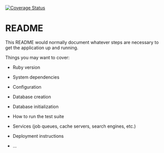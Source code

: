 [![Coverage Status](https://coveralls.io/repos/github/FlisAnn/nice_news/badge.svg?branch=main)](https://coveralls.io/github/FlisAnn/nice_news?branch=main)

# README

This README would normally document whatever steps are necessary to get the
application up and running.

Things you may want to cover:

* Ruby version

* System dependencies

* Configuration

* Database creation

* Database initialization

* How to run the test suite

* Services (job queues, cache servers, search engines, etc.)

* Deployment instructions

* ...

